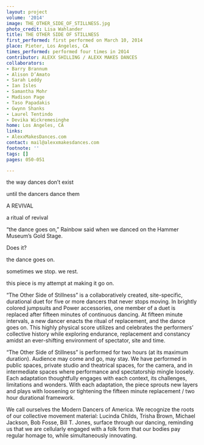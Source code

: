 ```yaml
---
layout: project
volume: '2014'
image: THE_OTHER_SIDE_OF_STILLNESS.jpg
photo_credit: Lisa Wahlander
title: THE OTHER SIDE OF STILLNESS
first_performed: first performed on March 10, 2014
place: Pieter, Los Angeles, CA
times_performed: performed four times in 2014
contributor: ALEXX SHILLING / ALEXX MAKES DANCES
collaborators:
- Barry Brannum
- Alison D’Amato
- Sarah Leddy
- Ian Isles
- Samantha Mohr
- Madison Page
- Taso Papadakis
- Gwynn Shanks
- Laurel Tentindo
- Devika Wickremesinghe
home: Los Angeles, CA
links:
- AlexxMakesDances.com
contact: mail@alexxmakesdances.com
footnote: ''
tags: []
pages: 050-051

---
```


the way dances don’t exist

until the dancers dance them

A REVIVAL

a ritual of revival

“the dance goes on,” Rainbow said when we danced on the Hammer Museum’s Gold Stage.

Does it?

the dance goes on.

sometimes we stop. we rest.

this piece is my attempt at making it go on.

“The Other Side of Stillness” is a collaboratively created, site-specific, durational duet for five or more dancers that never stops moving. In brightly colored jumpsuits and Power accessories, one member of a duet is replaced after fifteen minutes of continuous dancing. At fifteen minute intervals, a new dancer enacts the ritual of replacement, and the dance goes on. This highly physical score utilizes and celebrates the performers’ collective history while exploring endurance, replacement and constancy amidst an ever-shifting environment of spectator, site and time.

“The Other Side of Stillness” is performed for two hours (at its maximum duration). Audience may come and go, may stay. We have performed in public spaces, private studio and theatrical spaces, for the camera, and in intermediate spaces where performance and spectatorship mingle loosely. Each adaptation thoughtfully engages with each context, its challenges, limitations and wonders. With each adaptation, the piece sprouts new layers and plays with loosening or tightening the fifteen minute replacement / two hour durational framework.

We call ourselves the Modern Dancers of America. We recognize the roots of our collective movement material: Lucinda Childs, Trisha Brown, Michael Jackson, Bob Fosse, Bill T. Jones, surface through our dancing, reminding us that we are cellularly engaged with a folk form that our bodies pay regular homage to, while simultaneously innovating.
